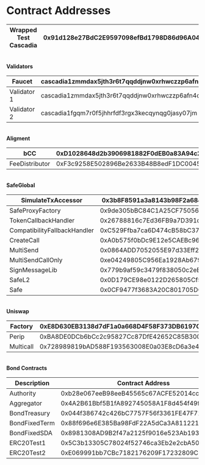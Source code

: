 # Contract Addresses

| Wrapped Test Cascadia | 0x91d128e27BdC2E9597098efBd1798D86d96A04c2 |
| --------------------- | ------------------------------------------ |

\
**Validators**

| Faucet      | cascadia1zmmdax5jth3r6t7qqddjnw0xrhwczzp6afn4c9 |
| ----------- | ----------------------------------------------- |
| Validator 1 | cascadia1zmmdax5jth3r6t7qqddjnw0xrhwczzp6afn4c9 |
| Validator 2 | cascadia1fgqm7r0f5jhhrfdf3rgx3kecqynqg0jasy07jm |

\
**Aligment**

| bCC            | 0xD1028648d2b3906981882F0dEB0a83A94c27d4D4 |
| -------------- | ------------------------------------------ |
| FeeDistributor | 0xF3c9258E502896Be2633B48B8edF1DC004571B08 |

\
**SafeGlobal**

| SimulateTxAccessor           | 0x3b8F8591a3a8143b98F2a684F64cFACD1529AfB9 |
| ---------------------------- | ------------------------------------------ |
| SafeProxyFactory             | 0x9de305bBC84C1A25CF750569F99b4D91e369D7F5 |
| TokenCallbackHandler         | 0x26788816c7Ed36FB9a7D391dc5bac3D2256f7327 |
| CompatibilityFallbackHandler | 0xC529Ffba7ca6D474cB58bC37E94927AE90d00efE |
| CreateCall                   | 0xA0b575f0bDc9E12e5CAEBc962C59e49C819B6F26 |
| MultiSend                    | 0x0864ADD7052055E97d33Eff28aA3Aa689Fe9fd01 |
| MultiSendCallOnly            | 0xe04249805C956Ea1928Ab6798D12b85faCE8407c |
| SignMessageLib               | 0x779b9af59c3479f838050c2eE4975a6a96C1637C |
| SafeL2                       | 0x0D179CE98e0122D265805Cf5848dfB9D79ed285d |
| Safe                         | 0x0CF9477f3683A20C801705DCA97cB5EDc49A44E3 |

\
**Uniswap**

| Factory   | 0xE8D630EB3138d7dF1a0a668D4F58F373DB6197C3 |
| --------- | ------------------------------------------ |
| Perip     | 0xBA8DE0DCb6bCc2c95827Cc87DfE42652C85B3004 |
| Multicall | 0x728989819bAD588F193563008E0a03E8cD6a3e4a |

\
**Bond Contracts**

| Description   | Contract Address                           |
| ------------- | ------------------------------------------ |
| Authority     | 0xb28e067eeB98eeB45565c67ACFE52014cc7427e6 |
| Aggregator    | 0x4A2B61Bbf5B1fA892745058A1F8d454f49f81B23 |
| BondTreasury  | 0x044f386742c426bC7757F56f3361FE47F7153fF6 |
| BondFixedTerm | 0x88f696e6E385Ba98FdF22A5dCa3A81122127c6F0 |
| BondFixedSDA  | 0x8981308AD9B2f47a2125f9016e523Ab1934186EE |
| ERC20Test1    | 0x5C3b13305C78024f52746ca3Eb2e2cbA50D41d18 |
| ERC20Test2    | 0xE069991bb7CBc7182176209F17232809C187aC7A |
